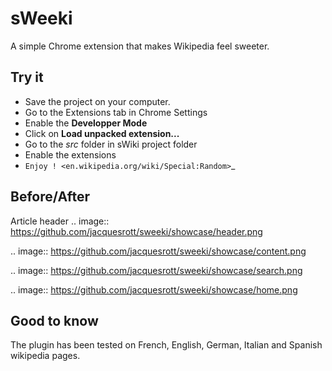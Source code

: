 sWeeki
======

A simple Chrome extension that makes Wikipedia feel sweeter.


Try it
------

 - Save the project on your computer.
 - Go to the Extensions tab in Chrome Settings
 - Enable the **Developper Mode**
 - Click on **Load unpacked extension...**
 - Go to the *src* folder in sWiki project folder 
 - Enable the extensions 
 - `Enjoy ! <en.wikipedia.org/wiki/Special:Random>`_


Before/After
------------

Article header
.. image:: https://github.com/jacquesrott/sweeki/showcase/header.png

.. image:: https://github.com/jacquesrott/sweeki/showcase/content.png

.. image:: https://github.com/jacquesrott/sweeki/showcase/search.png

.. image:: https://github.com/jacquesrott/sweeki/showcase/home.png


Good to know
------------

The plugin has been tested on French, English, German, Italian and Spanish wikipedia pages.
